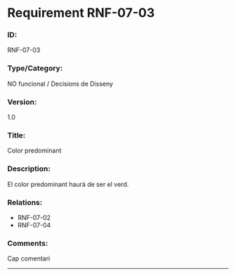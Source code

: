 # Requirement RNF-07-03

### ID:
RNF-07-03

### Type/Category:
NO funcional / Decisions de Disseny

### Version:
1.0

### Title:
Color predominant

### Description:
El color predominant haurà de ser el verd.

### Relations:
* RNF-07-02
* RNF-07-04

### Comments:
Cap comentari

---